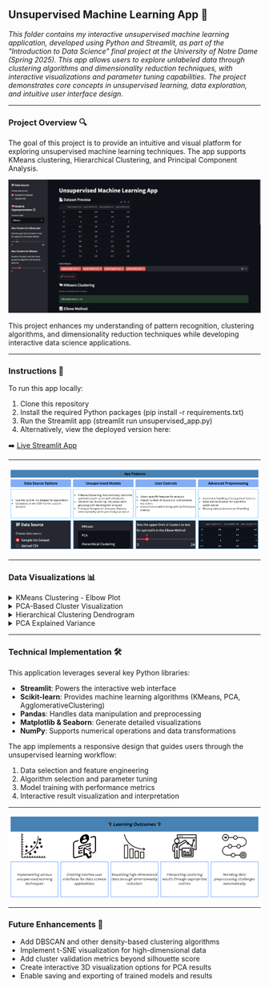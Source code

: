 ## Unsupervised Machine Learning App 🧠

<em>This folder contains my interactive unsupervised machine learning application, developed using Python and Streamlit, as part of the "Introduction to Data Science" final project at the University of Notre Dame (Spring 2025). This app allows users to explore unlabeled data through clustering algorithms and dimensionality reduction techniques, with interactive visualizations and parameter tuning capabilities. The project demonstrates core concepts in unsupervised learning, data exploration, and intuitive user interface design.</em>

___

### Project Overview 🔍

The goal of this project is to provide an intuitive and visual platform for exploring unsupervised machine learning techniques. The app supports KMeans clustering, Hierarchical Clustering, and Principal Component Analysis.

![Project Overview](https://github.com/marceloguzmanaguirre/GUZMANAGUIRRE-Data-Science-Portfolio/blob/37f000191e153fa33b884de303228bffb510accf/MLUnsupervisedApp/MLUScreenshot.png)

This project enhances my understanding of pattern recognition, clustering algorithms, and dimensionality reduction techniques while developing interactive data science applications.

___

### Instructions 🧭

To run this app locally:

1. Clone this repository
2. Install the required Python packages (pip install -r requirements.txt)
3. Run the Streamlit app (streamlit run unsupervised_app.py)
4. Alternatively, view the deployed version here:

➡️ [Live Streamlit App](https://guzmanaguirre-data-science-portfolio-aagdcxm22d9e7kclumhtgr.streamlit.app/)

___

![App Features](https://github.com/marceloguzmanaguirre/GUZMANAGUIRRE-Data-Science-Portfolio/blob/37f000191e153fa33b884de303228bffb510accf/MLUnsupervisedApp/MLUFeatures.png)

___

### Data Visualizations 📊

<details><summary>KMeans Clustering - Elbow Plot</summary>
<img src="https://github.com/marceloguzmanaguirre/GUZMANAGUIRRE-Data-Science-Portfolio/blob/37f000191e153fa33b884de303228bffb510accf/MLUnsupervisedApp/MLUElbow.png"/>
This plot helps identify the optimal number of clusters by showing the point where adding more clusters provides diminishing returns. The "elbow" in the curve represents the ideal balance between simplicity and accuracy.
</details>

<details><summary>PCA-Based Cluster Visualization</summary>
<img src="https://github.com/marceloguzmanaguirre/GUZMANAGUIRRE-Data-Science-Portfolio/blob/37f000191e153fa33b884de303228bffb510accf/MLUnsupervisedApp/MLUPCA.png"/>
This scatterplot shows the clustering results projected onto the first two principal components, making it possible to visualize high-dimensional clusters in a 2D space. Different colors represent distinct clusters identified by the algorithm.
</details>

<details><summary>Hierarchical Clustering Dendrogram</summary>
<img src="https://github.com/marceloguzmanaguirre/GUZMANAGUIRRE-Data-Science-Portfolio/blob/37f000191e153fa33b884de303228bffb510accf/MLUnsupervisedApp/MLUDendogram.png"/>
The dendrogram visualizes the hierarchical relationship between clusters, showing how data points are grouped together at different similarity levels. The height of each branch represents the distance between merged clusters.
</details>

<details><summary>PCA Explained Variance</summary>
<img src="https://github.com/marceloguzmanaguirre/GUZMANAGUIRRE-Data-Science-Portfolio/blob/37f000191e153fa33b884de303228bffb510accf/MLUnsupervisedApp/MLUVariance.png"/>
This bar chart illustrates how much information each principal component captures, helping users understand how effectively the dimensionality reduction preserves the original data's structure and variance.
</details>

___

### Technical Implementation 🛠️

This application leverages several key Python libraries:

- **Streamlit**: Powers the interactive web interface
- **Scikit-learn**: Provides machine learning algorithms (KMeans, PCA, AgglomerativeClustering)
- **Pandas**: Handles data manipulation and preprocessing
- **Matplotlib & Seaborn**: Generate detailed visualizations
- **NumPy**: Supports numerical operations and data transformations

The app implements a responsive design that guides users through the unsupervised learning workflow:

1. Data selection and feature engineering
2. Algorithm selection and parameter tuning
3. Model training with performance metrics
4. Interactive result visualization and interpretation

___

<img src="https://github.com/marceloguzmanaguirre/GUZMANAGUIRRE-Data-Science-Portfolio/blob/201831ead0d322ef8bfb941e5faaf754cc82bc36/MLUnsupervisedApp/MLULearningOutcomes.png"/>

___

### Future Enhancements 🚀

- Add DBSCAN and other density-based clustering algorithms
- Implement t-SNE visualization for high-dimensional data
- Add cluster validation metrics beyond silhouette score
- Create interactive 3D visualization options for PCA results
- Enable saving and exporting of trained models and results
